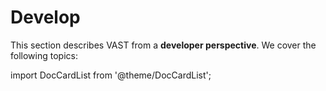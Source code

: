 # Develop

This section describes VAST from a **developer perspective**. We cover the
following topics:

import DocCardList from '@theme/DocCardList';

<DocCardList />

